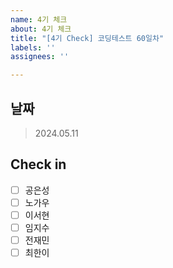 ```yaml
---
name: 4기 체크
about: 4기 체크
title: "[4기 Check] 코딩테스트 60일차"
labels: ''
assignees: ''

---
```


## 날짜
 > 2024.05.11

## Check in
 - [ ] 공은성
 - [ ] 노가우
 - [ ] 이서현
 - [ ] 임지수
 - [ ] 전재민
 - [ ] 최한이
